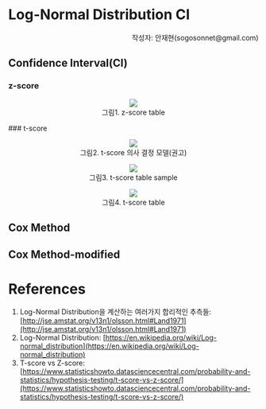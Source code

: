 # Log-Normal Distribution CI

<p align='right'>작성자: 안재현(sogosonnet@gmail.com)</p>

## Confidence Interval(CI)

### z-score

<p align='center'>
    <img src='http://www.mathnstuff.com/math/spoken/here/2class/90/ztable.gif'><br>
    그림1. z-score table
</p>
### t-score

<p align='center'>
    <img src='https://www.statisticshowto.datasciencecentral.com/wp-content/uploads/2013/08/t-score-vs.-z-score.png'><br>
    그림2. t-score 의사 결정 모델(권고)
</p>
<p align='center'>
    <img src='http://sphweb.bumc.bu.edu/otlt/MPH-Modules/BS/BS704_Confidence_Intervals/SysBP_example-T_table.jpg'><br>
    그림3. t-score table sample
</p>
<p align='center'>
    <img src='http://www.ttable.org/uploads/2/1/7/9/21795380/published/9754276.png?1517416376'><br>
    그림4. t-score table
</p>

## Cox Method

## Cox Method-modified

# References

1. Log-Normal Distribution을 계산하는 여러가지 합리적인 추측들: [http://jse.amstat.org/v13n1/olsson.html#Land1971](http://jse.amstat.org/v13n1/olsson.html#Land1971)
2. Log-Normal Distribution: [https://en.wikipedia.org/wiki/Log-normal_distribution](https://en.wikipedia.org/wiki/Log-normal_distribution)
3. T-score vs Z-score: [https://www.statisticshowto.datasciencecentral.com/probability-and-statistics/hypothesis-testing/t-score-vs-z-score/](https://www.statisticshowto.datasciencecentral.com/probability-and-statistics/hypothesis-testing/t-score-vs-z-score/)